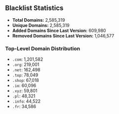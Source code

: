 ## Blacklist Statistics

- **Total Domains:** 2,585,319
- **Unique Domains:** 2,585,319
- **Added Domains Since Last Version:** 609,980
- **Removed Domains Since Last Version:** 1,046,577

### Top-Level Domain Distribution

-  `.com`: 1,201,582
-  `.org`: 219,001
-  `.net`: 162,498
-  `.top`: 78,049
-  `.shop`: 67,018
-  `.io`: 60,096
-  `.xyz`: 59,801
-  `.pl`: 48,321
-  `.info`: 44,522
-  `.fr`: 34,586

